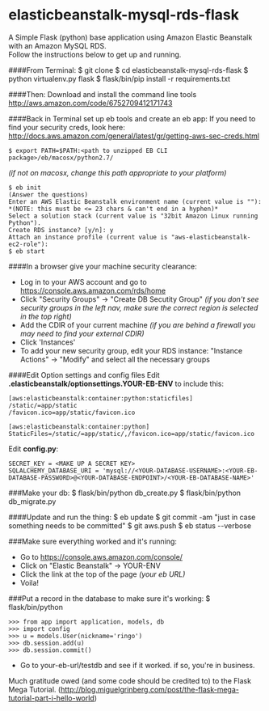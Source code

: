 elasticbeanstalk-mysql-rds-flask
================================

A Simple Flask (python) base application using Amazon Elastic Beanstalk with an Amazon MySQL RDS.  
Follow the instructions below to get up and running.

####From Terminal:
    $ git clone <this repo>
    $ cd elasticbeanstalk-mysql-rds-flask
    $ python virtualenv.py flask
    $ flask/bin/pip install -r requirements.txt


####Then:
Download and install the command line tools http://aws.amazon.com/code/6752709412171743


####Back in Terminal set up eb tools and create an eb app:
If you need to find your security creds, look here: http://docs.aws.amazon.com/general/latest/gr/getting-aws-sec-creds.html
    
    $ export PATH=$PATH:<path to unzipped EB CLI package>/eb/macosx/python2.7/  
*(if not on macosx, change this path appropriate to your platform)*
    
    $ eb init
    (Answer the questions)
    Enter an AWS Elastic Beanstalk environment name (current value is ""): *(NOTE: this must be <= 23 chars & can't end in a hyphen)*
    Select a solution stack (current value is "32bit Amazon Linux running Python").
    Create RDS instance? [y/n]: y
    Attach an instance profile (current value is "aws-elasticbeanstalk-ec2-role"):
    $ eb start


####In a browser give your machine security clearance:
* Log in to your AWS account and go to https://console.aws.amazon.com/rds/home
* Click "Security Groups" -> "Create DB Secutity Group" *(if you don't see security groups in the left nav, make sure the correct region is selected in the top right)*
* Add the CDIR of your current machine *(if you are behind a firewall you may need to find your external CDIR)*
* Click 'Instances'
* To add your new security group, edit your RDS instance: "Instance Actions" -> "Modify" and select all the necessary groups


####Edit Option settings and config files
Edit __.elasticbeanstalk/optionsettings.YOUR-EB-ENV__ to include this:

    [aws:elasticbeanstalk:container:python:staticfiles]
    /static/=app/static
    /favicon.ico=app/static/favicon.ico

    [aws:elasticbeanstalk:container:python]
    StaticFiles=/static/=app/static/,/favicon.ico=app/static/favicon.ico

Edit __config.py__:

    SECRET_KEY = <MAKE UP A SECRET KEY>  
    SQLALCHEMY_DATABASE_URI = 'mysql://<YOUR-DATABASE-USERNAME>:<YOUR-EB-DATABASE-PASSWORD>@<YOUR-DATABASE-ENDPOINT>/<YOUR-EB-DATABASE-NAME>'


###Make your db:
    $ flask/bin/python db_create.py
    $ flask/bin/python db_migrate.py


####Update and run the thing:
    $ eb update
    $ git commit -am "just in case something needs to be committed"
    $ git aws.push
    $ eb status --verbose


###Make sure everything worked and it's running:
* Go to https://console.aws.amazon.com/console/
* Click on "Elastic Beanstalk" -> YOUR-ENV
* Click the link at the top of the page *(your eb URL)*
* Voila!


###Put a record in the database to make sure it's working:
    $ flask/bin/python

    >>> from app import application, models, db  
    >>> import config  
    >>> u = models.User(nickname='ringo')  
    >>> db.session.add(u)  
    >>> db.session.commit()  

* Go to your-eb-url/testdb and see if it worked. if so, you're in business.



Much gratitude owed (and some code should be credited to) to the Flask Mega Tutorial. (http://blog.miguelgrinberg.com/post/the-flask-mega-tutorial-part-i-hello-world)
